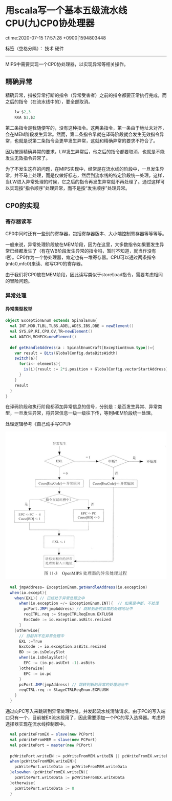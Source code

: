 # 用scala写一个基本五级流水线CPU(九)CP0协处理器
ctime:2020-07-15 17:57:28 +0900|1594803448

标签（空格分隔）： 技术 硬件

---

MIPS中需要实现一个CP0协处理器，以实现异常等相关操作。

## 精确异常

精确异常，指被异常打断的指令（异常受害者）之前的指令都要正常执行完成，而之后的指令（在流水线中的），要全部取消。

```c
    lw $2,3
    KKA $1,$2
```

第二条指令是我随便写的，没有这种指令。这两条指令，第一条由于地址未对齐，会在MEM阶段发生异常。然而，第二条指令早就在译码阶段就会发生无效指令异常，也就是说第二条指令会更早发生异常，这就和精确异常的要求不符合了。

因为按照精确异常的要求，LW发生异常后，他之后的指令都要取消，也就是不能发生无效指令异常了。

为了不发生这样的问题，在MIPS实现中，经常是在流水线的阶段中，一旦发生异常，并不马上处理，而是仅做好标志，然后到流水线的特定阶段统一处理。这样，当LW进入异常处理的时候，它之后的指令再发生异常就不再处理了。通过这样可以实现按“指令顺序”处理异常，而不是按“发生顺序”处理异常。

## CP0的实现

### 寄存器读写

CP0中同时还有一些别的寄存器，包括寄存器版本、大小端控制寄存器等等等等。

一般来说，异常处理阶段放在MEM阶段，因为在这里，大多数指令如果要发生异常已经都发生了（有在WB阶段发生异常的指令吗，暂时不知道，就当作没有吧）。CP0作为一个协处理器，肯定也有一堆寄存器。CPU可以通过两条指令(mtc0,mfc0)来读、和写CP0的寄存器。

由于我们将CP0放在MEM阶段，因此读写类似于store\load指令，需要考虑相同的冒险问题。

### 异常处理

#### 异常类型枚举

```scala
object ExceptionEnum extends SpinalEnum{
  val INT,MOD,TLBL,TLBS,ADEL,ADES,IBS,DBE = newElement()
  val SYS,BP,RI,CPU,OV,TR=newElement()
  val WATCH,MCHECK=newElement()

  def getHandleAddress(a : SpinalEnumCraft[ExceptionEnum.type])={
    var result = Bits(GlobalConfig.dataBitsWidth)
    switch(a){
      for(i<- elements){
        is(i){result := 2*i.position + GlobalConfig.vectorStartAddress}
      }
    }
    result
  }
}
```

在译码阶段和执行阶段都添加异常信息的信号，分别是：是否发生异常、异常类型，一旦发生异常，将异常信息一级一级往下传，等到MEM阶段统一处理。

处理逻辑参考《自己动手写CPU》

![此处输入图片的描述][1]

[1]: https://raw.githubusercontent.com/Ncerzzk/MyBlog/master/img/exception.jpg

```scala
  val jmpAddress= ExceptionEnum.getHandleAddress(io.exception)
  when(io.except){
    when(EXL){ // 已经处于异常处理之中
      when(io.exception =/= ExceptionEnum.INT){  // 如果是中断，不处理
        pcPort.JMP(jmpAddress) // 跳转到新的异常的处理地址中
        reqCTRL.req := StageCTRLReqEnum.EXFLUSH
        ExcCode := io.exception.asBits.resized
      }
    }otherwise{
      // 目前并不在异常处理中
      EXL :=True
      ExcCode := io.exception.asBits.resized
      BD := io.isDelaySlot
      when(io.isDelaySlot){
        EPC := (io.pc.asUInt -1).asBits
      }otherwise{
        EPC := io.pc
      }
      pcPort.JMP(jmpAddress) // 跳转到新的异常的处理地址中
      reqCTRL.req := StageCTRLReqEnum.EXFLUSH
    }
  }
```

通过向PC写入来跳转到异常处理地址，并发起流水线清除请求。由于PC的写入端口只有一个，目前被EX流水段用了，因此需要添加一个PC的写入选择器。考虑将选择器实现在流水线控制器中。

```scala
  val pcWriteFromEX = slave(new PCPort)
  val pcWriteFromMEM = slave(new PCPort)
  val pcWritePort = master(new PCPort)
  
  pcWritePort.writeEN := pcWriteFromMEM.writeEN || pcWriteFromEX.writeEN
  when(pcWriteFromMEM.writeEN){
    pcWritePort.writeData := pcWriteFromMEM.writeData
  }elsewhen (pcWriteFromEX.writeEN){
    pcWritePort.writeData := pcWriteFromEX.writeData
  }otherwise{
    pcWritePort.writeData := 0
  }
```


